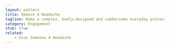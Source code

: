```yaml
---
layout: pattern
title: Remove A Headache
tagline: Make a complex, badly-designed and cumbersome everyday process easier, and the result may be a completely different interaction.
category: Engagement
stub: true
related:
    - Give Someone A Headache
---
```


